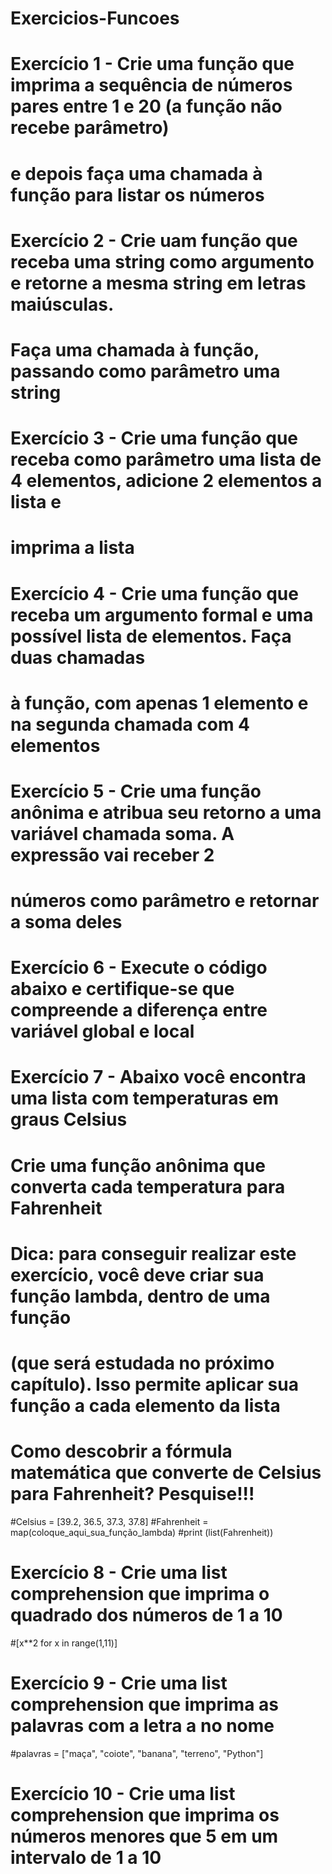 # Exercicios-Funcoes

# Exercício 1 - Crie uma função que imprima a sequência de números pares entre 1 e 20 (a função não recebe parâmetro)
# e depois faça uma chamada à função para listar os números

# Exercício 2 - Crie uam função que receba uma string como argumento e retorne a mesma string em letras maiúsculas.
# Faça uma chamada à função, passando como parâmetro uma string

# Exercício 3 - Crie uma função que receba como parâmetro uma lista de 4 elementos, adicione 2 elementos a lista e
# imprima a lista

# Exercício 4 - Crie uma função que receba um argumento formal e uma possível lista de elementos. Faça duas chamadas
# à função, com apenas 1 elemento e na segunda chamada com 4 elementos

# Exercício 5 - Crie uma função anônima e atribua seu retorno a uma variável chamada soma. A expressão vai receber 2
# números como parâmetro e retornar a soma deles

# Exercício 6 - Execute o código abaixo e certifique-se que compreende a diferença entre variável global e local

# Exercício 7 - Abaixo você encontra uma lista com temperaturas em graus Celsius
# Crie uma função anônima que converta cada temperatura para Fahrenheit
# Dica: para conseguir realizar este exercício, você deve criar sua função lambda, dentro de uma função
# (que será estudada no próximo capítulo). Isso permite aplicar sua função a cada elemento da lista
# Como descobrir a fórmula matemática que converte de Celsius para Fahrenheit? Pesquise!!!

#Celsius = [39.2, 36.5, 37.3, 37.8]
#Fahrenheit = map(coloque_aqui_sua_função_lambda)
#print (list(Fahrenheit))

# Exercício 8 - Crie uma list comprehension que imprima o quadrado dos números de 1 a 10
#[x**2 for x in range(1,11)]

# Exercício 9 - Crie uma list comprehension que imprima as palavras com a letra a no nome
#palavras = ["maça", "coiote", "banana", "terreno", "Python"]

# Exercício 10 - Crie uma list comprehension que imprima os números menores que 5 em um intervalo de 1 a 10
